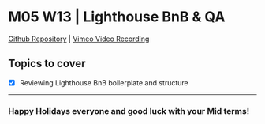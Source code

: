 # M05 W13 | Lighthouse BnB & QA
[Github Repository]() | [Vimeo Video Recording](https://vimeo.com/893964884/414419f79e?share=copy)

## Topics to cover
- [x] Reviewing Lighthouse BnB boilerplate and structure

---
### Happy Holidays everyone and good luck with your Mid terms!

